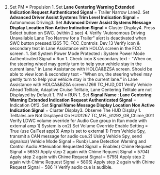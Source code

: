 2. Set PM = Propulsion 1. Set **Lane Centering Warning Extended Indication Request Authenticated Signal** = Trailer Narrow Lane2. Set **Advanced Driver Assist Systems Trim Level Indication Signal** = Autonomous Driving3. Set **Advanced Driver Assist Systems Message Display Location Non Active Indication Signal** = Cluster Display4. Press Select button on SWC. (within 2 sec) 4. Verify "Autonomous Driving Unavailable Lane Too Narrow for a Trailer" alert is deactivated when SWC button pressed.1265 TC_FCC_Controls_Dev_13 Verify icon & secondary text in Lane Assistance with HOLCA screen in the FCC screen. 1. Set System Power Mode Protected : System Power Mode Authenticated Signal = Run 1. Check icon & secondary text - "When on, the steering wheel may gently turn to help your vehicle stay in the current lane." in Lane Assistance with HOLCA&BZSA screen. Should be able to view icon & secondary text - "When on, the steering wheel may gently turn to help your vehicle stay in the current lane." in Lane Assistance with HOLCA&BZSA screen.1266 TC_HUD_001 Verify Vehicle Ahead Telltale, Adaptive Cruise Telltale, Lane Centering Telltale are not Displayed by Default 1. PM = RUN 1. Set **Signal Name : Lane Centering Warning Extended Indication Request Authenticated Signal** = Indication Off2. Set **Signal Name Message Display Location Non Active Indication Signal** = Cluster Display3. Observe The HUD Display 1. Telltales are Not Displayed On HUD1267 TC_MFL_61292_GB_Chime_0011 Verify LDWC volume override for Audio Cue group in Run mode with external amp 1) System is on2) Set Volume Override Enable Setting = True (use CalTest app)3) Amp is set to external 1) From Vehicle Spy, transmit a CAN message for audio cue.2) Using Vehicle Spy, send signals:a) Vehicle Mode Signal = Runb) Lane Detection Warning and Control Audio Attenuation Requested Signal = Enablec) Chime Request Signal = 5653) Apply step 2 again with Chime Request Signal = 5704) Apply step 2 again with Chime Request Signal = 5755) Apply step 2 again with Chime Request Signal = 5806) Apply step 2 again with Chime Request Signal = 586 1) Verify audio cue is audible.